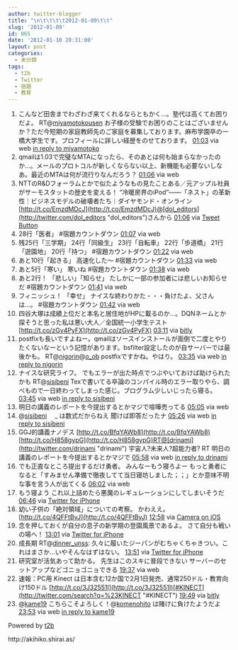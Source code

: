```yaml
---
author: twitter-blogger
title: "\n\t\t\t\t2012-01-09\t\t"
slug: '2012-01-09'
id: 865
date: '2012-01-10 20:31:00'
layout: post
categories:
  - 未分類
tags:
  - t2b
  - Twitter
  - 宿題
  - 教育
---
```


<div xmlns:georss="http://www.georss.org/georss">

1.  <span><span>こんなど田舎までわざわざ来てくれるならともかく…。塾代は高くてお困りだよ。 RT@[miyamotokousen](http://twitter.com/miyamotokousen "miyamotokousen") お子様の受験でお困りのことはございませんか？ただ今短期の家庭教師先のご家庭を募集しております。麻布学園卒の一橋大学生です。プロフィールに詳しい経歴をのせております。</span> <span>[<span>01:03</span>](http://twitter.com/o_ob/status/156345246538674177) <span>via web</span> [in reply to miyamotoko](http://twitter.com/miyamotoko/status/156342812437262336)</span></span>
2.  <span><span>qmailは1.03で完璧なMTAになったら、そのあとは何も始まらなかったのか…。メールのプロトコルが新しくならない以上、新機能も必要ないしなあ。最近のMTAは何が流行りなんだろう？</span> <span>[<span>01:06</span>](http://twitter.com/o_ob/status/156346029862690816) <span>via web</span></span></span>
3.  <span><span>NTTのR&Dフォーラムとかで似たようなもの見たことある／元アップル社員がサーモスタットの歴史を変える！ “冷暖房界のiPod”――「ネスト」の革新性｜ビジネスモデルの破壊者たち｜ダイヤモンド・オンライン [http://t.co/EmzdMDcJ](http://t.co/EmzdMDcJ)@[dol_editors](http://twitter.com/dol_editors "dol_editors")さんから</span> <span>[<span>01:06</span>](http://twitter.com/o_ob/status/156346121285926912) <span>via [Tweet Button](http://twitter.com/tweetbutton)</span></span></span>
4.  <span><span>28行「医者」 #宿題カウントダウン</span> <span>[<span>01:07</span>](http://twitter.com/o_ob/status/156346375574007808) <span>via web</span></span></span>
5.  <span><span>残25行「三学期」 24行「同級生」 23行「自転車」 22行「歩道橋」 21行「遊園地」 20行「持つ」 #宿題カウントダウン</span> <span>[<span>01:22</span>](http://twitter.com/o_ob/status/156350218630217728) <span>via web</span></span></span>
6.  <span><span>あと10行「起きる」 高速化した～ #宿題カウントダウン</span> <span>[<span>01:33</span>](http://twitter.com/o_ob/status/156352854372777986) <span>via web</span></span></span>
7.  <span><span>あと5行「寒い」 寒いね #宿題カウントダウン</span> <span>[<span>01:38</span>](http://twitter.com/o_ob/status/156354190728364032) <span>via web</span></span></span>
8.  <span><span>あと2行！ 「悲しい」「知らせ」 たしかに一部の参加者には悲しいお知らせだ #宿題カウントダウン</span> <span>[<span>01:41</span>](http://twitter.com/o_ob/status/156354880246788096) <span>via web</span></span></span>
9.  <span><span>フィニッシュ！ 「幸せ」 ナイスな終わりかた・・・負けたよ、父さんは…。 #宿題カウントダウン</span> <span>[<span>01:42</span>](http://twitter.com/o_ob/status/156355196048523264) <span>via web</span></span></span>
10.  <span><span>四谷大塚は成績上位だと本名と居住地がHPに載るのか…。DQNネームとか探そうと思った私は悪い大人／全国統一小学生テスト [http://t.co/zGv4PyFX](http://t.co/zGv4PyFX)</span> <span>[<span>03:11</span>](http://twitter.com/o_ob/status/156377602163085312) <span>via [bitly](http://bit.ly)</span></span></span>
11.  <span><span>postfixも長いですよねー。qmailはソースインストールが面倒で二度とやりたくないなーという記憶があります。bsfilter設定したのが自サーバーでは最後かも。 RT@[nigorin](http://twitter.com/nigorin "nigorin")@[o_ob](http://twitter.com/o_ob "o_ob") postfixですかね。やはり。</span> <span>[<span>03:35</span>](http://twitter.com/o_ob/status/156383641134567424) <span>via web</span> [in reply to nigorin](http://twitter.com/nigorin/status/156367975434297344)</span></span>
12.  <span><span>ナイスな研究ライフ。 でもエラーが出た時点でつぶやいておけば助けられたかも RT@[sisibeni](http://twitter.com/sisibeni "sisibeni") Texで書いてる卒論のコンパイル時のエラー取りやら、調べもので一日終わってしまった感じ。プログラム少しいじったら寝る。</span> <span>[<span>03:45</span>](http://twitter.com/o_ob/status/156386084199206912) <span>via web</span> [in reply to sisibeni](http://twitter.com/sisibeni/status/156383141618130945)</span></span>
13.  <span><span>明日の講義のレポートを今提出するとかマジで喧嘩売ってる</span> <span>[<span>05:05</span>](http://twitter.com/o_ob/status/156406237746036736) <span>via web</span></span></span>
14.  <span><span>@[sisibeni](http://twitter.com/sisibeni "sisibeni") 　_ は数式だからねえ 聞けば即答だったナ</span> <span>[<span>05:26</span>](http://twitter.com/o_ob/status/156411649811681280) <span>via web</span> [in reply to sisibeni](http://twitter.com/sisibeni/status/156388133582290944)</span></span>
15.  <span><span>GGJ的講義ナノデス [http://t.co/BfqYAWb8](http://t.co/BfqYAWb8)[http://t.co/H858gypG](http://t.co/H858gypG)RT@[drinami](http://twitter.com/drinami "drinami") 宇宙人?未来人?超能力者? RT 明日の講義のレポートを今提出するとかマジで</span> <span>[<span>05:58</span>](http://twitter.com/o_ob/status/156419660596781056) <span>via web</span> [in reply to drinami](http://twitter.com/drinami/status/156417469098102784)</span></span>
16.  <span><span>でも正直なところ提出するだけ勇者。 みんなーもう寝ろよー もっと勇者になると「すみません準備で徹夜してて当日寝坊しました；；」とか意味不明な事を言う人が出てくる</span> <span>[<span>06:02</span>](http://twitter.com/o_ob/status/156420506990546944) <span>via web</span></span></span>
17.  <span><span>もう寝よう これ以上詰めたら悪魔のレギュレーションにしてしまいそうだ</span> <span>[<span>06:46</span>](http://twitter.com/o_ob/status/156431609732677633) <span>via [Twitter for iPhone](http://twitter.com/#!/download/iphone)</span></span></span>
18.  <span><span>幼い子供の「絶対領域」についての考察。 かわええ。 [http://t.co/4QFFtBvJ](http://t.co/4QFFtBvJ)</span> <span>[<span>12:58</span>](http://twitter.com/o_ob/status/156525241328353280) <span>via [Camera on iOS](http://www.apple.com)</span></span></span>
19.  <span><span>念を押しておくが自分の息子の新学期の登園風景であるよ。 さて自分も戦いの場へ！</span> <span>[<span>13:01</span>](http://twitter.com/o_ob/status/156525921887719424) <span>via [Twitter for iPhone](http://twitter.com/#!/download/iphone)</span></span></span>
20.  <span><span>成長期 RT@[dinner_unss](http://twitter.com/dinner_unss "dinner_unss"): 久々に履いたジーパンがむちゃくちゃきつい。これはまさか…いやそんなはずはない。</span> <span>[<span>13:51</span>](http://twitter.com/o_ob/status/156538697116942336) <span>via [Twitter for iPhone](http://twitter.com/#!/download/iphone)</span></span></span>
21.  <span><span>研究室が活気あって助かる。 先生はこのスキに普段できない サーバーのセットアップなどゴニョゴニョできる</span> <span>[<span>19:37</span>](http://twitter.com/o_ob/status/156625643210158080) <span>via web</span></span></span>
22.  <span><span>速報：PC用 Kinect は日本含む12か国で2月1日発売、通常250ドル・教育向け150ドル [http://t.co/3J32551l](http://t.co/3J32551l)[#KINECT](http://twitter.com/search?q=%23KINECT "#KINECT")</span> <span>[<span>19:49</span>](http://twitter.com/o_ob/status/156628698076938241) <span>via [bitly](http://bit.ly)</span></span></span>
23.  <span><span>@[kame19](http://twitter.com/kame19 "kame19") こちらこそよろしく！@[komenohito](http://twitter.com/komenohito "komenohito") は賭けに負けたようだよ</span> <span>[<span>23:53</span>](http://twitter.com/o_ob/status/156690006050750464) <span>via web</span> [in reply to kame19](http://twitter.com/kame19/status/156689817541943296)</span></span>

</div>

Powered by [t2b](http://t2b.utilz.jp/)

<div>http://akihiko.shirai.as/</div>